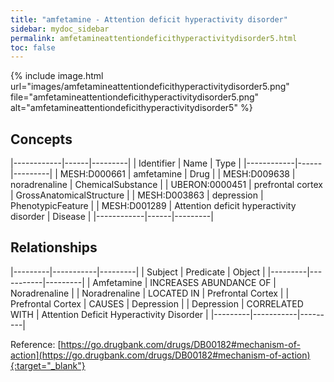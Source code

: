 ```yaml
---
title: "amfetamine - Attention deficit hyperactivity disorder"
sidebar: mydoc_sidebar
permalink: amfetamineattentiondeficithyperactivitydisorder5.html
toc: false 
---
```


{% include image.html url="images/amfetamineattentiondeficithyperactivitydisorder5.png" file="amfetamineattentiondeficithyperactivitydisorder5.png" alt="amfetamineattentiondeficithyperactivitydisorder5" %}

## Concepts

|------------|------|---------|
| Identifier | Name | Type    |
|------------|------|---------|
| MESH:D000661 | amfetamine | Drug |
| MESH:D009638 | noradrenaline | ChemicalSubstance |
| UBERON:0000451 | prefrontal cortex | GrossAnatomicalStructure |
| MESH:D003863 | depression | PhenotypicFeature |
| MESH:D001289 | Attention deficit hyperactivity disorder | Disease |
|------------|------|---------|

## Relationships

|---------|-----------|---------|
| Subject | Predicate | Object  |
|---------|-----------|---------|
| Amfetamine | INCREASES ABUNDANCE OF | Noradrenaline |
| Noradrenaline | LOCATED IN | Prefrontal Cortex |
| Prefrontal Cortex | CAUSES | Depression |
| Depression | CORRELATED WITH | Attention Deficit Hyperactivity Disorder |
|---------|-----------|---------|

Reference: [https://go.drugbank.com/drugs/DB00182#mechanism-of-action](https://go.drugbank.com/drugs/DB00182#mechanism-of-action){:target="_blank"}